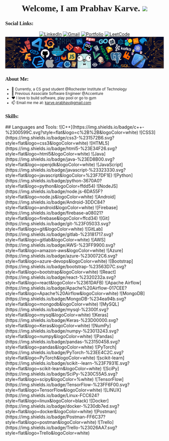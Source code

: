 <h1 align="center" style="font-family: Cambria;">
    <b>Welcome, I am Prabhav Karve.</b>
    <img src="Hi.gif" width="30px">
  </h1>
  <h3 style="font-family: Cambria; font-size: 16px">Social Links:</h3>
  <p align="center">
    <a href="https://www.linkedin.com/in/prabhav-karve-11300a145/" target="_blank"><img src="https://img.shields.io/badge/LinkedIn-0077B5?style=for-the-badge&logo=linkedin&logoColor=white" alt="LinkedIn"></a>
    <a href="mailto:pk6004@g.rit.edu"><img src="https://img.shields.io/badge/Gmail-D14836?style=for-the-badge&logo=gmail&logoColor=white" alt="Gmail"></a>
    <a href="https://6598e786b1117097fe48cfeb--visionary-wisp-961a03.netlify.app/" target="_blank"><img src="https://img.shields.io/badge/Portfolio-000000?style=for-the-badge&logo=About.me&logoColor=white" alt="Portfolio"></a>
      <a href="https://leetcode.com/u/Prabhav724/" target="_blank"><img src="https://img.shields.io/badge/LeetCode-FFA116?style=for-the-badge&logo=leetcode&logoColor=white" alt="LeetCode"></a>

<!-- Banner -->
<img src="https://github.com/urvashi1206/mariogif/blob/main/git.png">

</p>
  <div>
      <h3 style="font-family: Cambria; font-size: 16px;">About Me:</h3>
      <small>
        <ul>
          <li>💼 Currently, a CS grad student @Rochester Institute of Technology</li>
          <li>💙 Previous Associate Software Engineer @Accenture</li>
          <li>❤️ I love to build software, play pool or go to gym</li>
          <li>📫 Email me me at: <a href="mailto:karve.prabhav@gmail.com">karve.prabhav@gmail.com</a></li>
        </ul>
      </small>
    </div>
  <h3 style="font-family: Cambria; font-size: 16px;">Skills:</h3>
  <!-- Skills -->
<!-- Skills -->
## Languages and Tools:
![C++](https://img.shields.io/badge/c++-%2300599C.svg?style=flat&logo=c%2B%2B&logoColor=white)
![CSS3](https://img.shields.io/badge/css3-%231572B6.svg?style=flat&logo=css3&logoColor=white)
![HTML5](https://img.shields.io/badge/html5-%23E34F26.svg?style=flat&logo=html5&logoColor=white)
![Java](https://img.shields.io/badge/java-%23ED8B00.svg?style=flat&logo=openjdk&logoColor=white)
![JavaScript](https://img.shields.io/badge/javascript-%23323330.svg?style=flat&logo=javascript&logoColor=%23F7DF1E)
![Python](https://img.shields.io/badge/python-3670A0?style=flat&logo=python&logoColor=ffdd54)
![NodeJS](https://img.shields.io/badge/node.js-6DA55F?style=flat&logo=node.js&logoColor=white)
![Android](https://img.shields.io/badge/Android-3DDC84?style=flat&logo=android&logoColor=white)
![Firebase](https://img.shields.io/badge/firebase-a08021?style=flat&logo=firebase&logoColor=ffcd34)
![Git](https://img.shields.io/badge/git-%23F05033.svg?style=flat&logo=git&logoColor=white)
![GitLab](https://img.shields.io/badge/gitlab-%23181717.svg?style=flat&logo=gitlab&logoColor=white)
![AWS](https://img.shields.io/badge/AWS-%23FF9900.svg?style=flat&logo=amazon-aws&logoColor=white)
![Azure](https://img.shields.io/badge/azure-%230072C6.svg?style=flat&logo=azure-devops&logoColor=white)
![Bootstrap](https://img.shields.io/badge/bootstrap-%23563D7C.svg?style=flat&logo=bootstrap&logoColor=white)
![React](https://img.shields.io/badge/react-%2320232a.svg?style=flat&logo=react&logoColor=%2361DAFB)
![Apache Airflow](https://img.shields.io/badge/Apache%20Airflow-017CEE?style=flat&logo=Apache%20Airflow&logoColor=white)
![MongoDB](https://img.shields.io/badge/MongoDB-%234ea94b.svg?style=flat&logo=mongodb&logoColor=white)
![MySQL](https://img.shields.io/badge/mysql-%2300f.svg?style=flat&logo=mysql&logoColor=white)
![Keras](https://img.shields.io/badge/Keras-%23D00000.svg?style=flat&logo=Keras&logoColor=white)
![NumPy](https://img.shields.io/badge/numpy-%23013243.svg?style=flat&logo=numpy&logoColor=white)
![Pandas](https://img.shields.io/badge/pandas-%23150458.svg?style=flat&logo=pandas&logoColor=white)
![PyTorch](https://img.shields.io/badge/PyTorch-%23EE4C2C.svg?style=flat&logo=PyTorch&logoColor=white)
![scikit-learn](https://img.shields.io/badge/scikit--learn-%23F7931E.svg?style=flat&logo=scikit-learn&logoColor=white)
![SciPy](https://img.shields.io/badge/SciPy-%230C55A5.svg?style=flat&logo=scipy&logoColor=%white)
![TensorFlow](https://img.shields.io/badge/TensorFlow-%23FF6F00.svg?style=flat&logo=TensorFlow&logoColor=white)
![LINUX](https://img.shields.io/badge/Linux-FCC624?style=flat&logo=linux&logoColor=black)
![Docker](https://img.shields.io/badge/docker-%230db7ed.svg?style=flat&logo=docker&logoColor=white)
![Postman](https://img.shields.io/badge/Postman-FF6C37?style=flat&logo=postman&logoColor=white)
![Trello](https://img.shields.io/badge/Trello-%23026AA7.svg?style=flat&logo=Trello&logoColor=white)

